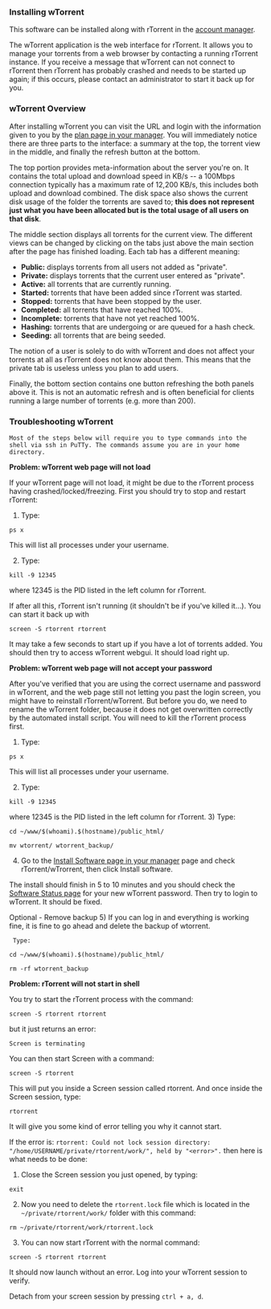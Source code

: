### Installing wTorrent

This software can be installed along with rTorrent in the [account manager](https://www.feralhosting.com/manager/).

The wTorrent application is the web interface for rTorrent. It allows you to manage your torrents from a web browser by contacting a running rTorrent instance. If you receive a message that wTorrent can not connect to rTorrent then rTorrent has probably crashed and needs to be started up again; if this occurs, please contact an administrator to start it back up for you.

### wTorrent Overview

After installing wTorrent you can visit the URL and login with the information given to you by the [plan page in your manager](https://www.feralhosting.com/manager/). You will immediately notice there are three parts to the interface: a summary at the top, the torrent view in the middle, and finally the refresh button at the bottom.

The top portion provides meta-information about the server you're on. It contains the total upload and download speed in KB/s -- a 100Mbps connection typically has a maximum rate of 12,200 KB/s, this includes both upload and download combined. The disk space also shows the current disk usage of the folder the torrents are saved to; **this does not represent just what you have been allocated but is the total usage of all users on that disk**.

The middle section displays all torrents for the current view. The different views can be changed by clicking on the tabs just above the main section after the page has finished loading. Each tab has a different meaning:

  * **Public:** displays torrents from all users not added as "private".
  * **Private:** displays torrents that the current user entered as "private".
  * **Active:** all torrents that are currently running.
  * **Started:** torrents that have been added since rTorrent was started.
  * **Stopped:** torrents that have been stopped by the user.
  * **Completed:** all torrents that have reached 100%.
  * **Incomplete:** torrents that have not yet reached 100%.
  * **Hashing:** torrents that are undergoing or are queued for a hash check.
  * **Seeding:** all torrents that are being seeded.

The notion of a user is solely to do with wTorrent and does not affect your torrents at all as rTorrent does not know about them. This means that the private tab is useless unless you plan to add users.

Finally, the bottom section contains one button refreshing the both panels above it. This is not an automatic refresh and is often beneficial for clients running a large number of torrents (e.g. more than 200).

### Troubleshooting wTorrent

`Most of the steps below will require you to type commands into the shell via ssh in PuTTy. The commands assume you are in your home directory.`

**Problem: wTorrent web page will not load**

If your wTorrent page will not load, it might be due to the rTorrent process having crashed/locked/freezing. First you should try to stop and restart rTorrent:

  1) Type: 

```
ps x
```
 
This will list all processes under your username.

  2) Type: 

```
kill -9 12345
```
 
where 12345 is the PID listed in the left column for rTorrent.

If after all this, rTorrent isn't running (it shouldn't be if you've killed it...). You can start it back up with 

```
screen -S rtorrent rtorrent
```
 
It may take a few seconds to start up if you have a lot of torrents added. You should then try to access wTorrent webgui. It should load right up.

**Problem: wTorrent web page will not accept your password**

After you've verified that you are using the correct username and password in wTorrent, and the web page still not letting you past the login screen, you might have to reinstall rTorrent/wTorrent. But before you do, we need to rename the wTorrent folder, because it does not get overwritten correctly by the automated install script. You will need to kill the rTorrent process first.

  1) Type:
 
```
ps x
```
 
This will list all processes under your username.

  2) Type:

```
kill -9 12345
```
 
where 12345 is the PID listed in the left column for rTorrent.
  3) Type:

```
cd ~/www/$(whoami).$(hostname)/public_html/
```

```
mv wtorrent/ wtorrent_backup/
```

  4) Go to the [Install Software page in your manager](https://www.feralhosting.com/manager/) page and check rTorrent/wTrorrent, then click Install software.
     
The install should finish in 5 to 10 minutes and you should check the [Software Status page](https://www.feralhosting.com/manager/) for your new wTorrent password. Then try to login to wTorrent. It should be fixed.

Optional - Remove backup
  5) If you can log in and everything is working fine, it is fine to go ahead and delete the backup of wtorrent.
 
     Type:

```
cd ~/www/$(whoami).$(hostname)/public_html/
```

```
rm -rf wtorrent_backup
```

**Problem: rTorrent will not start in shell**

You try to start the rTorrent process with the command:

```
screen -S rtorrent rtorrent
```
 
but it just returns an error:

```
Screen is terminating
```

You can then start Screen with a command:

```
screen -S rtorrent
```

This will put you inside a Screen session called rtorrent. And once inside the Screen session, type: 

```
rtorrent
```

It will give you some kind of error telling you why it cannot start. 

If the error is:
`rtorrent: Could not lock session directory: "/home/USERNAME/private/rtorrent/work/", held by "<error>".`
then here is what needs to be done:
  1) Close the Screen session you just opened, by typing:

```
exit
```

  2) Now you need to delete the `rtorrent.lock` file which is located in the `~/private/rtorrent/work/` folder with this command:

```
rm ~/private/rtorrent/work/rtorrent.lock
```

  3) You can now start rTorrent with the normal command: 

```
screen -S rtorrent rtorrent
```

It should now launch without an error. Log into your wTorrent session to verify.

Detach from your screen session by pressing `ctrl + a, d`.